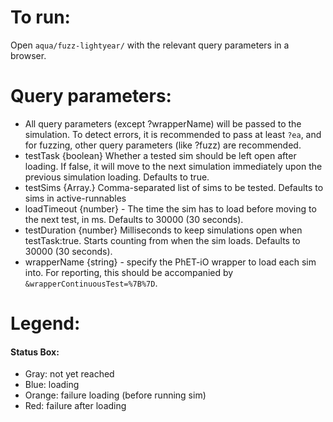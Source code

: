 # To run:

Open `aqua/fuzz-lightyear/` with the relevant query parameters in a browser.

# Query parameters:

- All query parameters (except ?wrapperName) will be passed to the simulation. To detect errors, it is recommended to
  pass at least `?ea`, and for fuzzing, other query parameters (like ?fuzz) are recommended.
- testTask {boolean} Whether a tested sim should be left open after loading. If false, it will move to the next
  simulation immediately upon the previous simulation loading. Defaults to true.
- testSims {Array.<string>} Comma-separated list of sims to be tested. Defaults to sims in active-runnables
- loadTimeout {number} - The time the sim has to load before moving to the next test, in ms. Defaults to 30000 (30
  seconds).
- testDuration {number} Milliseconds to keep simulations open when testTask:true. Starts counting from when the sim
  loads. Defaults to 30000 (30 seconds).
- wrapperName {string} - specify the PhET-iO wrapper to load each sim into. For reporting, this should be accompanied
  by `&wrapperContinuousTest=%7B%7D`.

# Legend:

#### Status Box:

- Gray: not yet reached
- Blue: loading
- Orange: failure loading (before running sim)
- Red: failure after loading
